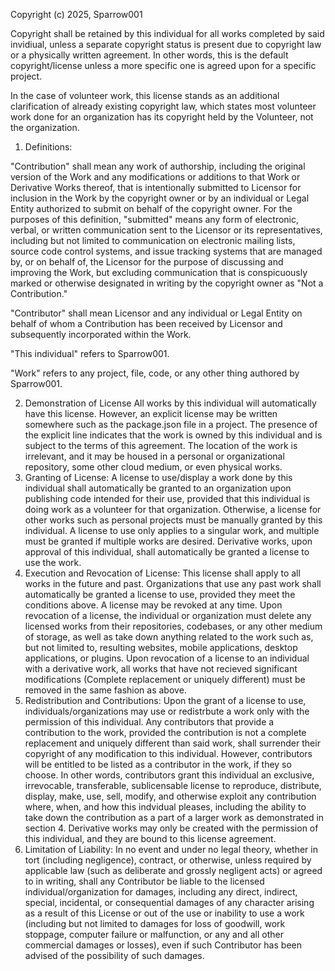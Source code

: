 Copyright (c) 2025, Sparrow001

Copyright shall be retained by this individual for all works completed by said invidiual, unless a separate copyright status is present due to copyright law or a physically written agreement. In other words, this is the default copyright/license unless a more specific one is agreed upon for a specific project.

In the case of volunteer work, this license stands as an additional clarification of already existing copyright law, which states most volunteer work done for an organization has its copyright held by the Volunteer, not the organization. 

1. Definitions:

  "Contribution" shall mean any work of authorship, including
  the original version of the Work and any modifications or additions
  to that Work or Derivative Works thereof, that is intentionally
  submitted to Licensor for inclusion in the Work by the copyright owner
  or by an individual or Legal Entity authorized to submit on behalf of
  the copyright owner. For the purposes of this definition, "submitted"
  means any form of electronic, verbal, or written communication sent
  to the Licensor or its representatives, including but not limited to
  communication on electronic mailing lists, source code control systems,
  and issue tracking systems that are managed by, or on behalf of, the
  Licensor for the purpose of discussing and improving the Work, but
  excluding communication that is conspicuously marked or otherwise
  designated in writing by the copyright owner as "Not a Contribution."
  
  "Contributor" shall mean Licensor and any individual or Legal Entity
  on behalf of whom a Contribution has been received by Licensor and
  subsequently incorporated within the Work.
  
  "This individual" refers to Sparrow001.
  
  "Work" refers to any project, file, code, or any other thing authored by Sparrow001.

2. Demonstration of License
  All works by this individual will automatically have this license. However, an explicit license may be written somewhere such as the package.json file in a project. The presence of the explicit line indicates that the work is owned by this individual and is subject to the terms of this agreement. The location of the work is irrelevant, and it may be housed in a personal or organizational repository, some other cloud medium, or even physical works.   
3. Granting of License:
  A license to use/display a work done by this individual shall automatically be granted to an organization upon publishing code intended for their use, provided that this individual is doing work as a volunteer for that organization. Otherwise, a license for other works such as personal projects must be manually granted by this individual. A license to use only applies to a singular work, and multiple must be granted if multiple works are desired. Derivative works, upon approval of this individual, shall automatically be granted a license to use the work. 
4. Execution and Revocation of License:
   This license shall apply to all works in the future and past. Organizations that use any past work shall automatically be granted a license to use, provided they meet the conditions above. A license may be revoked at any time. Upon revocation of a license, the individual or organization must delete any licensed works from their repositories, codebases, or any other medium of storage, as well as take down anything related to the work such as, but not limited to, resulting websites, mobile applications, desktop applications, or plugins. Upon revocation of a license to an individual with a derivative work, all works that have not recieved significant modifications (Complete replacement or uniquely different) must be removed in the same fashion as above.
5. Redistribution and Contributions:
   Upon the grant of a license to use, individuals/organizations may use or redistrbute a work only with the permission of this individual. Any contributors that provide a contribution to the work, provided the contribution is not a complete replacement and uniquely different than said work, shall surrender their copyright of any modification to this individual. However, contributors will be entitled to be listed as a contributor in the work, if they so choose. In other words, contributors grant this individual an exclusive, irrevocable, transferable, sublicensable license to reproduce, distribute, display, make, use, sell, modify, and otherwise exploit any contribution where, when, and how this indvidual pleases, including the ability to take down the contribution as a part of a larger work as demonstrated in section 4. Derivative works may only be created with the permission of this individual, and they are bound to this license agreement.
6. Limitation of Liability:
  In no event and under no legal theory, whether in tort (including negligence), contract, or otherwise, unless required by applicable law (such as deliberate and grossly negligent acts) or agreed to in writing, shall any Contributor be liable to the licensed individual/organization for damages, including any direct, indirect, special, incidental, or consequential damages of any character arising as a result of this License or out of the use or inability to use a work (including but not limited to damages for loss of goodwill, work stoppage, computer failure or malfunction, or any and all other commercial damages or losses), even if such Contributor has been advised of the possibility of such damages.
